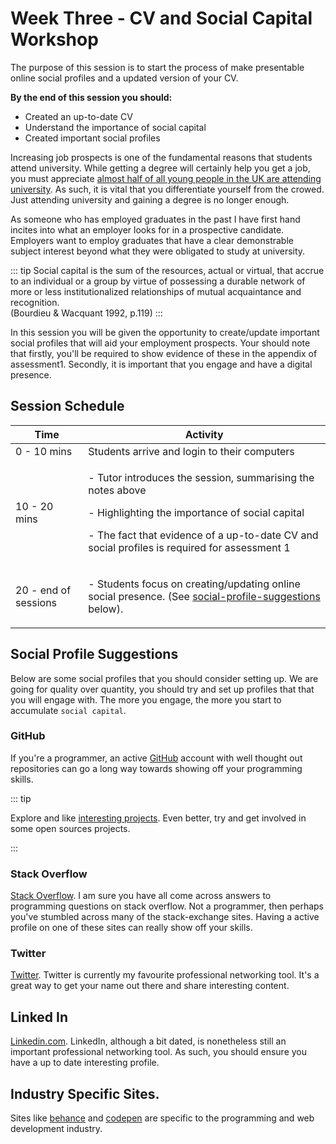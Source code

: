 # Week  Three  - CV and Social Capital Workshop 

The purpose of this session is to start the process of make presentable online social profiles and a updated version of your CV. 

**By the end of this session you should:**



- Created an up-to-date  CV
- Understand the importance of social capital 
- Created important social profiles


 Increasing job prospects is one of the fundamental reasons that students attend university. While getting a degree will certainly help you get a job, you must appreciate  [almost half of all young people in the UK are attending university](https://www.theguardian.com/education/2017/sep/28/almost-half-of-all-young-people-in-england-go-on-to-higher-education). As such, it is vital that you differentiate yourself from the crowed. Just attending university and gaining a degree is no longer enough.  
 
  As someone who has employed graduates in the past I have first hand incites into what an employer looks for in a prospective candidate.  Employers want to employ graduates that have a clear demonstrable subject interest beyond what they were obligated to study at university. 
 
  
::: tip
 Social capital is the sum of the resources, actual or virtual, that accrue to an
 individual or a group by virtue of possessing a durable network of more or less
 institutionalized relationships of mutual acquaintance and recognition.   
 (Bourdieu & Wacquant 1992, p.119)
:::

 
  In this session you will be given the opportunity to create/update important social profiles that will aid your employment prospects. Your should note that firstly, you'll be required to show evidence of these in the appendix of assessment1. Secondly, it is important that you engage and have a digital presence.  
 
 

## Session Schedule 	

| Time | Activity   | 
|-------------------|----------------------------------------------|
|0 - 10 mins        | Students arrive and login to their computers |
|10 - 20 mins       | <p>- Tutor introduces the session, summarising the notes above</p> <p>- Highlighting the importance of social capital </p> <p>- The fact that evidence of a up-to-date CV and social profiles is required for assessment 1 </p>|
| 20 - end of sessions |   <p> - Students focus on creating/updating online social presence. (See  [social-profile-suggestions](#social_profile_suggestions) below). </p> 




## Social Profile Suggestions

Below are some social profiles that you should consider setting up. We are going for quality over quantity, you should try and set up profiles that that you will engage with. The more you engage, the more you start to accumulate `social capital`.  

### GitHub

If you're a programmer, an active [GitHub](https://github.com/) account with well thought out repositories can go a long way towards showing off your programming skills. 

::: tip

Explore and like [interesting projects](https://github.com/explore). Even better, try and get involved in some open sources projects.

::: 

### Stack Overflow 

[Stack Overflow](https://stackoverflow.com/).   I am sure you have all come across answers to programming questions on stack overflow. Not a programmer, then perhaps you've stumbled across many of the stack-exchange sites. Having a active profile on one of these sites can really show off your skills. 

### Twitter

[Twitter](https://twitter.com/).  Twitter is currently my favourite professional networking tool. It's a great way to get your name out there and share interesting content. 


## Linked In 

[Linkedin.com](https://linkedin.com/). LinkedIn, although a bit dated, is nonetheless still an important professional networking tool. As such, you should ensure you have a up to date interesting profile. 

## Industry Specific Sites. 

Sites like [behance](https://www.behance.net/) and [codepen](https://codepen.io/) are specific to the programming and web development industry.  






 
 

